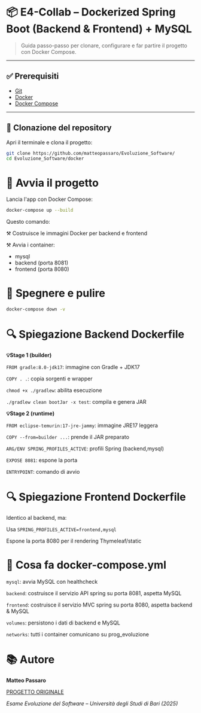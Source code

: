 # 📦 E4-Collab – Dockerized Spring Boot (Backend & Frontend) + MySQL

> Guida passo-passo per clonare, configurare e far partire il progetto con Docker Compose.

---

## ✅ Prerequisiti

- [Git](https://git-scm.com/)  
- [Docker](https://www.docker.com/)  
- [Docker Compose](https://docs.docker.com/compose/)

---

## 🧾 Clonazione del repository
Apri il terminale e clona il progetto:

```bash
git clone https://github.com/matteopassaro/Evoluzione_Software/
cd Evoluzione_Software/docker
```

# 🚀 Avvia il progetto
Lancia l'app con Docker Compose:

```bash
docker-compose up --build
```

Questo comando:

⚒️ Costruisce le immagini Docker per backend e frontend

⚒️ Avvia i container:
- mysql
- backend (porta 8081)
- frontend (porta 8080)

# 🧼 Spegnere e pulire 
```bash
docker-compose down -v
```

# 🔍 Spiegazione Backend Dockerfile
**💡Stage 1 (builder)**

```FROM gradle:8.0-jdk17```: immagine con Gradle + JDK17

```COPY . .```: copia sorgenti e wrapper

```chmod +x ./gradlew```: abilita esecuzione

```./gradlew clean bootJar -x test```: compila e genera JAR

**💡Stage 2 (runtime)**

```FROM eclipse-temurin:17-jre-jammy```: immagine JRE17 leggera

```COPY --from=builder ...```: prende il JAR preparato

```ARG/ENV SPRING_PROFILES_ACTIVE```: profili Spring (backend,mysql)

```EXPOSE 8081```: espone la porta

```ENTRYPOINT```: comando di avvio

# 🔍 Spiegazione Frontend Dockerfile
Identico al backend, ma:

Usa ```SPRING_PROFILES_ACTIVE=frontend,mysql```

Espone la porta 8080 per il rendering Thymeleaf/static

# 🧩 Cosa fa docker-compose.yml

```mysql```: avvia MySQL con healthcheck

```backend```: costruisce il servizio API spring su porta 8081, aspetta MySQL

```frontend```: costruisce il servizio MVC spring su porta 8080, aspetta backend & MySQL

```volumes```: persistono i dati di backend e MySQL

```networks```: tutti i container comunicano su prog_evoluzione





# 📚 Autore

**Matteo Passaro**

[PROGETTO ORIGINALE](https://github.com/collab-uniba/E4-Collab)

*Esame Evoluzione del Software – Università degli Studi di Bari (2025)*
